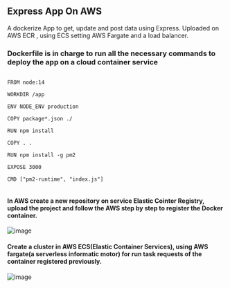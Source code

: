 ## Express App On AWS 

A dockerize App to get, update and post data using Express. Uploaded on AWS ECR , using ECS setting AWS Fargate and a load balancer.

### Dockerfile is in charge to run all the necessary commands to deploy the app on a cloud container service
```

FROM node:14

WORKDIR /app

ENV NODE_ENV production

COPY package*.json ./

RUN npm install

COPY . .

RUN npm install -g pm2

EXPOSE 3000

CMD ["pm2-runtime", "index.js"]


```

#### In AWS create a new repository on service Elastic Cointer Registry, upload the project and follow the AWS step by step to register the Docker container.

![image](https://user-images.githubusercontent.com/47983522/116721757-4eb23f80-a9a3-11eb-8e19-14f0c8d63e2e.png)


#### Create a cluster in AWS ECS(Elastic Container Services), using AWS fargate(a serverless informatic motor) for run task requests of the container registered previously.

![image](https://user-images.githubusercontent.com/47983522/116722760-6e963300-a9a4-11eb-99ce-594421acd538.png)

